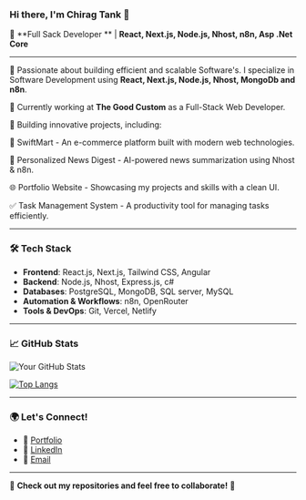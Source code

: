 ### Hi there, I'm Chirag Tank 👋

🚀 **Full Sack Developer ** | **React, Next.js, Node.js, Nhost, n8n, Asp .Net Core**

---

🔹 Passionate about building efficient and scalable Software's. I specialize in Software Development using **React, Next.js, Node.js, Nhost, MongoDb and n8n**.

🔹 Currently working at **The Good Custom** as a Full-Stack Web Developer.

🔹 Building innovative projects, including:

🏡 SwiftMart - An e-commerce platform built with modern web technologies.

📰 Personalized News Digest - AI-powered news summarization using Nhost & n8n.

🌐 Portfolio Website - Showcasing my projects and skills with a clean UI.

✅ Task Management System - A productivity tool for managing tasks efficiently.

---

### 🛠️ Tech Stack
- **Frontend**: React.js, Next.js, Tailwind CSS, Angular
- **Backend**: Node.js, Nhost,  Express.js, c#
- **Databases**: PostgreSQL, MongoDB, SQL server, MySQL
- **Automation & Workflows**: n8n, OpenRouter
- **Tools & DevOps**: Git, Vercel, Netlify

---

### 📈 GitHub Stats
![Your GitHub Stats](https://github-readme-stats.vercel.app/api?username=Chirag-Tank1971&show_icons=true&theme=radical)

[![Top Langs](https://github-readme-stats.vercel.app/api/top-langs/?username=Chirag-Tank1971&layout=compact&theme=radical)](https://github.com/Chirag-Tank1971)

---

### 🌍 Let's Connect!
- 🚀 [Portfolio](https://portfolio-chiragtank.vercel.app/)  
- 💼 [LinkedIn](#https://www.linkedin.com/in/chirag-tank-72220919b/)  
- 📧 [Email](mailto:chiragtank1971@gmail.com)

---

🔗 **Check out my repositories and feel free to collaborate!** 🚀

